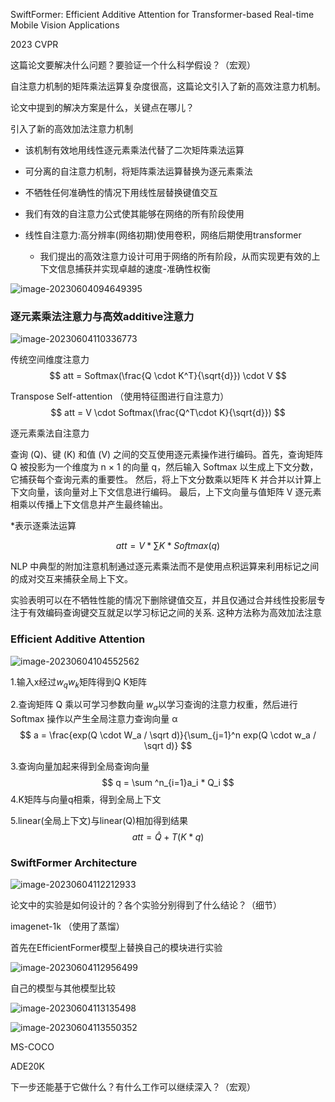 SwiftFormer: Efficient Additive Attention for Transformer-based Real-time Mobile Vision Applications



2023 CVPR





这篇论文要解决什么问题？要验证一个什么科学假设？（宏观）

 自注意力机制的矩阵乘法运算复杂度很高，这篇论文引入了新的高效注意力机制。







论文中提到的解决方案是什么，关键点在哪儿？



 引入了新的高效加法注意力机制

-  该机制有效地用线性逐元素乘法代替了二次矩阵乘法运算
  - 可分离的自注意力机制，将矩阵乘法运算替换为逐元素乘法
- 不牺牲任何准确性的情况下用线性层替换键值交互
- 我们有效的自注意力公式使其能够在网络的所有阶段使用

- 线性自注意力:高分辨率(网络初期)使用卷积，网络后期使用transformer
  - 我们提出的高效注意力设计可用于网络的所有阶段，从而实现更有效的上下文信息捕获并实现卓越的速度-准确性权衡





![image-20230604094649395](https://zhangwenkang666.oss-cn-beijing.aliyuncs.com/image-20230604094650109.png)





### 逐元素乘法注意力与高效additive注意力



![image-20230604110336773](https://zhangwenkang666.oss-cn-beijing.aliyuncs.com/image-20230604110336773.png)



传统空间维度注意力
$$
att = Softmax(\frac{Q \cdot K^T}{\sqrt{d}}) \cdot V
$$


Transpose Self-attention （使用特征图进行自注意力）
$$
att = V \cdot Softmax(\frac{Q^T\cdot K}{\sqrt{d}})
$$


逐元素乘法自注意力

查询 (Q)、键 (K) 和值 (V) 之间的交互使用逐元素操作进行编码。首先，查询矩阵 Q 被投影为一个维度为 n × 1 的向量 q，然后输入 Softmax 以生成上下文分数，它捕获每个查询元素的重要性。 然后，将上下文分数乘以矩阵 K 并合并以计算上下文向量，该向量对上下文信息进行编码。 最后，上下文向量与值矩阵 V 逐元素相乘以传播上下文信息并产生最终输出。



*表示逐乘法运算


$$
att = V * \sum K * Softmax(q)
$$




NLP 中典型的附加注意机制通过逐元素乘法而不是使用点积运算来利用标记之间的成对交互来捕获全局上下文。

实验表明可以在不牺牲性能的情况下删除键值交互，并且仅通过合并线性投影层专注于有效编码查询键交互就足以学习标记之间的关系. 这种方法称为高效加法注意





### Efficient Additive Attention



![image-20230604104552562](https://zhangwenkang666.oss-cn-beijing.aliyuncs.com/image-20230604104552562.png)





1.输入x经过$w_q w_k$矩阵得到Q K矩阵

2.查询矩阵 Q 乘以可学习参数向量 $w_a$​ 以学习查询的注意力权重，然后进行 Softmax 操作以产生全局注意力查询向量 α
$$
a = \frac{exp(Q \cdot W_a / \sqrt d)}{\sum_{j=1}^n exp(Q \cdot w_a / \sqrt d)}
$$


3.查询向量加起来得到全局查询向量
$$
q = \sum ^n_{i=1}a_i * Q_i
$$
4.K矩阵与向量q相乘，得到全局上下文



5.linear(全局上下文)与linear(Q)相加得到结果
$$
att = \hat{Q} + T(K * q)
$$








###  SwiftFormer Architecture



![image-20230604112212933](https://zhangwenkang666.oss-cn-beijing.aliyuncs.com/image-20230604112212933.png)









论文中的实验是如何设计的？各个实验分别得到了什么结论？（细节）

 

imagenet-1k （使用了蒸馏）

首先在EfficientFormer模型上替换自己的模块进行实验

![image-20230604112956499](https://zhangwenkang666.oss-cn-beijing.aliyuncs.com/image-20230604112956499.png)



自己的模型与其他模型比较

![image-20230604113135498](https://zhangwenkang666.oss-cn-beijing.aliyuncs.com/image-20230604113135498.png)



![image-20230604113550352](https://zhangwenkang666.oss-cn-beijing.aliyuncs.com/image-20230604113550352.png)



MS-COCO



ADE20K



 

下一步还能基于它做什么？有什么工作可以继续深入？（宏观）